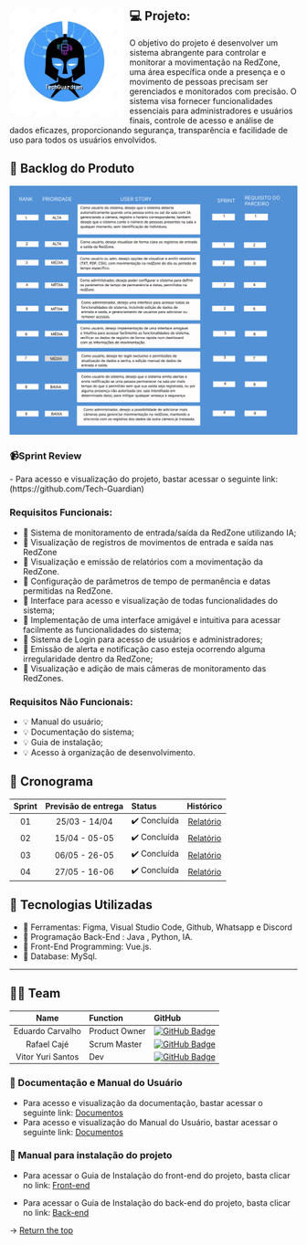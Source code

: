 <span id="topo">
<div align="center">
    <img src="/Documentos/techguardian.png" width="200px" style="float: left; margin-right: 10px;" />
</div>


##  💻 Projeto:
  O objetivo do projeto é desenvolver um sistema abrangente para controlar e monitorar a movimentação na RedZone, uma área específica onde a presença e o movimento de pessoas precisam ser gerenciados e monitorados com precisão. O sistema visa fornecer funcionalidades essenciais para administradores e usuários finais, controle de acesso e análise de dados eficazes, proporcionando segurança, transparência e facilidade de uso para todos os usuários envolvidos.

  
## :dart: Backlog do Produto  
<p>
<img src="/Documentos/BACKLOG.png" width="900px" />
</p>

### 📹Sprint Review
<p>
- Para acesso e visualização do projeto, bastar acessar o seguinte link: (https://github.com/Tech-Guardian)
</p>


### Requisitos Funcionais:
- :memo:   Sistema de monitoramento de entrada/saída da RedZone utilizando IA;
- :memo:   Visualização de registros de movimentos de entrada e saída nas RedZone
- :memo:   Visualização e emissão de relatórios com a movimentação da RedZone.
- :memo:   Configuração de parâmetros de tempo de permanência e datas permitidas na RedZone.
- :memo:  Interface para acesso e visualização de todas funcionalidades do sistema;
- :memo:   Implementação de uma interface amigável e intuitiva para acessar facilmente as funcionalidades do sistema;
- :memo:   Sistema de Login para acesso de usuários e administradores;
- :memo:   Emissão de alerta e notificação caso esteja ocorrendo alguma irregularidade dentro da RedZone;
- :memo:   Visualização e adição de mais câmeras de monitoramento das RedZones.


### Requisitos Não Funcionais:
- :bulb:  Manual do usuário;
- :bulb:  Documentação do sistema;
- :bulb:  Guia de instalação;
- :bulb:  Acesso à organização de desenvolvimento.


## :dart: Cronograma

| Sprint | Previsão de entrega | Status           | Histórico |
|:--:|:----------:|:-------------------|:-------------------------------------------------:|
| 01 | 25/03 - 14/04 | ✔️ Concluída    | [Relatório](https://github.com/Tech-Guardian/Doc_TechGuardian7/blob/main/Sprint01/README.md) |
| 02 | 15/04 - 05-05 | ✔️ Concluída    | [Relatório](https://github.com/Tech-Guardian/Doc_TechGuardian7/blob/main/Sprint02/README.md)|
| 03 | 06/05 - 26-05 | ✔️ Concluída    | [Relatório](https://github.com/Tech-Guardian/Doc_TechGuardian7/blob/main/Sprint03/README.md) |
| 04 | 27/05 - 16-06 | ✔️ Concluída    | [Relatório](https://github.com/Tech-Guardian/Doc_TechGuardian7/blob/main/Sprint04/README.md) |

## :dart: Tecnologias Utilizadas 

- 🔧  Ferramentas: Figma, Visual Studio Code, Github, Whatsapp e Discord
- 🔧  Programação Back-End : Java , Python, IA.
- 🔧  Front-End Programming:  Vue.js.
- 🔧  Database: MySql.

<hr>

<span id="team">

## 👨‍💻 Team


|    Name     | Function |      GitHub    |
|:-----------: |:------|:----------------------------|
| Eduardo Carvalho | Product Owner | [![GitHub Badge](https://img.shields.io/badge/GitHub-100000?style=for-the-badge&logo=github&logoColor=white)](https://github.com/EduardoPereiraCarvalho) |
| Rafael Cajé | Scrum Master | [![GitHub Badge](https://img.shields.io/badge/GitHub-100000?style=for-the-badge&logo=github&logoColor=white)](https://github.com/Rafael-Caje) |
| Vitor Yuri Santos | Dev | [![GitHub Badge](https://img.shields.io/badge/GitHub-100000?style=for-the-badge&logo=github&logoColor=white)](https://github.com/Vitor-y) |


### 📖 Documentação e Manual do Usuário

- Para acesso e visualização da documentação, bastar acessar o seguinte link: [Documentos](https://github.com/Tech-Guardian/Doc_TechGuardian7/tree/main/Documentos)
- Para acesso e visualização do Manual do Usuário, bastar acessar o seguinte link: [Documentos](https://github.com/Tech-Guardian/Doc_TechGuardian7/tree/main/Documentos)

### 📖 Manual para instalação do projeto
- Para acessar o Guia de Instalação do front-end do projeto, basta clicar no link: [Front-end](https://github.com/Tech-Guardian/Doc_TechGuardian7/blob/main/Documentos/GuiaFrontend.pdf)

- Para acessar o Guia de Instalação do back-end do projeto, basta clicar no link: [Back-end](https://github.com/Tech-Guardian/Doc_TechGuardian7/blob/main/Documentos/GuiaBackendIA.pdf)


→ [Return the top](#returnthetop)
